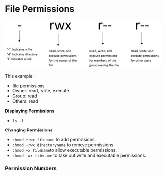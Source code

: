 # File Permissions







![linux-file-permissions](img/linux-file-permissions.jpg)

This example:

- file permissions
- Owner: read, write, execute
- Group: read
- Others: read

**Displaying Permissions**

- `ls -l`

**Changing Permissions**

- `chmod +rwx filename` to add permissions.
- `chmod -rwx directoryname` to remove permissions.
- `chmod +x filename`to allow executable permissions.
- `chmod -wx filename` to take out write and executable permissions.



### Permission Numbers

